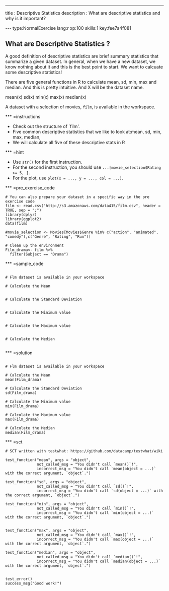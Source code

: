 ---
title       : Descriptive Statistics 
description : What are descriptive statistics and why is it important? 

--- type:NormalExercise lang:r xp:100 skills:1 key:fee7a4f081
## What are Descriptive Statistics ?

A good definition of descriptive statistics are brief summary statistics 
that summarize a given dataset. In general, when we have a new dataset, 
we know nothing about it and this is the best point to start. We want to 
calcuate some descriptive statistics!

There are five general functions in R to calculate mean, sd, min, max and median.
And this is pretty intuitive. And X will be the dataset name. 

mean(x)
sd(x)
min(x)
max(x)
median(x)

A dataset with a selection of movies, `film`, is available in the workspace.

*** =instructions
- Check out the structure of `film'. 
- Five common descriptive statistics that we like to look at:mean, sd, min, max, median,
- We will calculate all five of these descriptive stats in R


*** =hint
- Use `str()` for the first instruction.
- For the second instruction, you should use `...[movie_selection$Rating >= 5, ]`.
- For the plot, use `plot(x = ..., y = ..., col = ...)`.

*** =pre_exercise_code
```{r}
# You can also prepare your dataset in a specific way in the pre exercise code
film <- read.csv("http://s3.amazonaws.com/data415/film.csv", header = TRUE, sep = ";")
library(dplyr)
library(ggplot2)
data(film)

#movie_selection <- Movies[Movies$Genre %in% c("action", "animated", "comedy"),c("Genre", "Rating", "Run")]

# Clean up the environment
Film_drama<- film %>%
  filter(Subject == "Drama")
```

*** =sample_code
```{r}

# Flm dataset is available in your workspace

# Calculate the Mean 


# Calculate the Standard Deviation


# Calculate the Minimum value


# Calculate the Maximum value


# Calculate the Median 


```

*** =solution
```{r}

# Flm dataset is available in your workspace

# Calculate the Mean 
mean(Film_drama)

# Calculate the Standard Deviation
sd(Film_drama)

# Calculate the Minimum value
min(Film_drama)

# Calculate the Maximum value
max(Film_drama)

# Calculate the Median 
median(Film_drama)

```

*** =sct
```{r}
# SCT written with testwhat: https://github.com/datacamp/testwhat/wiki

test_function("mean", args = "object",
              not_called_msg = "You didn't call `mean()`!",
              incorrect_msg = "You didn't call `mean(object = ...)` with the correct argument, `object`.")

test_function("sd", args = "object",
              not_called_msg = "You didn't call `sd()`!",
              incorrect_msg = "You didn't call `sd(object = ...)` with the correct argument, `object`.")

test_function("min", args = "object",
              not_called_msg = "You didn't call `min()`!",
              incorrect_msg = "You didn't call `min(object = ...)` with the correct argument, `object`.")


test_function("max", args = "object",
              not_called_msg = "You didn't call `max()`!",
              incorrect_msg = "You didn't call `max(object = ...)` with the correct argument, `object`.")

test_function("median", args = "object",
              not_called_msg = "You didn't call `median()`!",
              incorrect_msg = "You didn't call `median(object = ...)` with the correct argument, `object`.")


test_error()
success_msg("Good work!")



```


